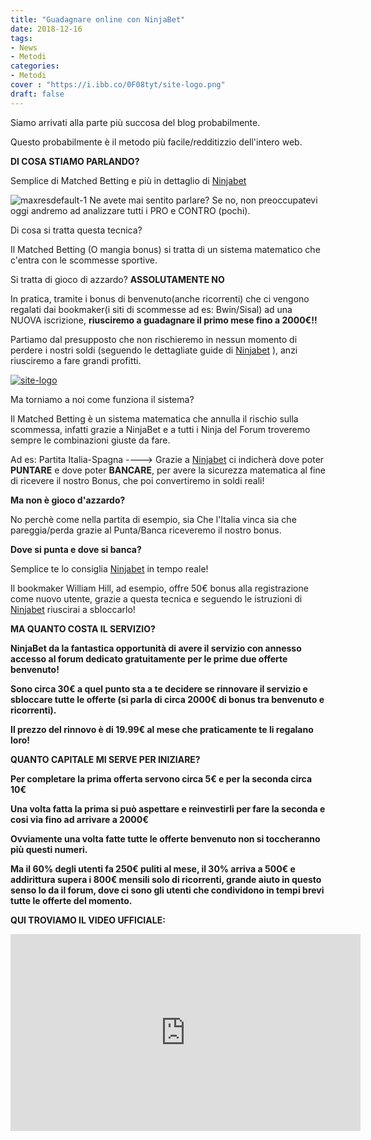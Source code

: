 ```yaml
---
title: "Guadagnare online con NinjaBet"
date: 2018-12-16
tags:
- News
- Metodi
categories:
- Metodi
cover : "https://i.ibb.co/0F08tyt/site-logo.png"
draft: false
---
```


Siamo arrivati alla parte più succosa del blog probabilmente.

Questo probabilmente è il metodo più facile/redditizzio dell'intero web.

<strong>DI COSA STIAMO PARLANDO?</strong>

Semplice di Matched Betting e più in dettaglio di <a href="https://www.ninjabet.it/74323/aff">Ninjabet</a>

<img src="https://i.ibb.co/7pbGCxG/maxresdefault-1.jpg" alt="maxresdefault-1" border="0">
Ne avete mai sentito parlare? Se no, non preoccupatevi oggi andremo ad analizzare tutti i PRO e CONTRO (pochi).

Di cosa si tratta questa tecnica?

Il Matched Betting (O mangia bonus) si tratta di un sistema matematico che c'entra con le scommesse sportive.

Si tratta di gioco di azzardo? <strong>ASSOLUTAMENTE NO</strong>

In pratica, tramite i bonus di benvenuto(anche ricorrenti) che ci vengono regalati dai bookmaker(i siti di scommesse ad es: Bwin/Sisal) ad una NUOVA iscrizione, <strong>riusciremo a guadagnare il primo mese fino a 2000€!!</strong>

Partiamo dal presupposto che non rischieremo in nessun momento di perdere i nostri soldi (seguendo le dettagliate guide di <a href="https://www.ninjabet.it/74323/aff">Ninjabet</a> ), anzi riusciremo a fare grandi profitti.

<a href="https://www.ninjabet.it/74323/aff"><img src="https://i.ibb.co/0F08tyt/site-logo.png" alt="site-logo" border="0"></a>

Ma torniamo a noi come funziona il sistema? 

Il Matched Betting è un sistema matematica che annulla il rischio sulla scommessa, infatti grazie a NinjaBet e a tutti i Ninja del Forum troveremo sempre le combinazioni giuste da fare.

Ad es: Partita Italia-Spagna ----> Grazie a <a href="https://www.ninjabet.it/74323/aff">Ninjabet</a> ci indicherà dove poter <strong>PUNTARE</strong> e dove poter <strong>BANCARE</strong>, per avere la sicurezza matematica al fine di ricevere il nostro Bonus, che poi convertiremo in soldi reali!

<strong>Ma non è gioco d'azzardo?</strong>

No perchè come nella partita di esempio, sia Che l'Italia vinca sia che pareggia/perda grazie al Punta/Banca riceveremo il nostro bonus.

<strong> Dove si punta e dove si banca? </strong>

Semplice te lo consiglia <a href="https://www.ninjabet.it/74323/aff">Ninjabet</a> in tempo reale!

Il bookmaker William Hill, ad esempio, offre 50€ bonus alla registrazione come nuovo utente, grazie a questa tecnica e seguendo le istruzioni di <a href="https://www.ninjabet.it/74323/aff">Ninjabet</a> riuscirai a sbloccarlo!

<strong> MA QUANTO COSTA IL SERVIZIO? <strong>

NinjaBet da la fantastica opportunità di avere il servizio con annesso accesso al forum dedicato gratuitamente per le prime due offerte benvenuto!

Sono circa 30€ a quel punto sta a te decidere se rinnovare il servizio e sbloccare tutte le offerte (si parla di circa 2000€ di bonus tra benvenuto e ricorrenti).

Il prezzo del rinnovo è di 19.99€ al mese che praticamente te li regalano loro!

<strong> QUANTO CAPITALE MI SERVE PER INIZIARE? </strong>

Per completare la prima offerta servono circa 5€ e per la seconda circa 10€

Una volta fatta la prima si può aspettare e reinvestirli per fare la seconda e cosi via fino ad arrivare a 2000€ 

Ovviamente una volta fatte tutte le offerte benvenuto non si toccheranno più questi numeri.

Ma il 60% degli utenti fa 250€ puliti al mese, il 30% arriva a 500€ e addirittura supera i 800€ mensili solo di ricorrenti, grande aiuto in questo senso lo da il forum, dove ci sono gli utenti che condividono in tempi brevi tutte le offerte del momento.

QUI TROVIAMO IL VIDEO UFFICIALE:

<iframe width="560" height="315" src="https://www.youtube.com/embed/tcvlrPFBUY4" frameborder="0" allow="accelerometer; autoplay; encrypted-media; gyroscope; picture-in-picture" allowfullscreen></iframe>


